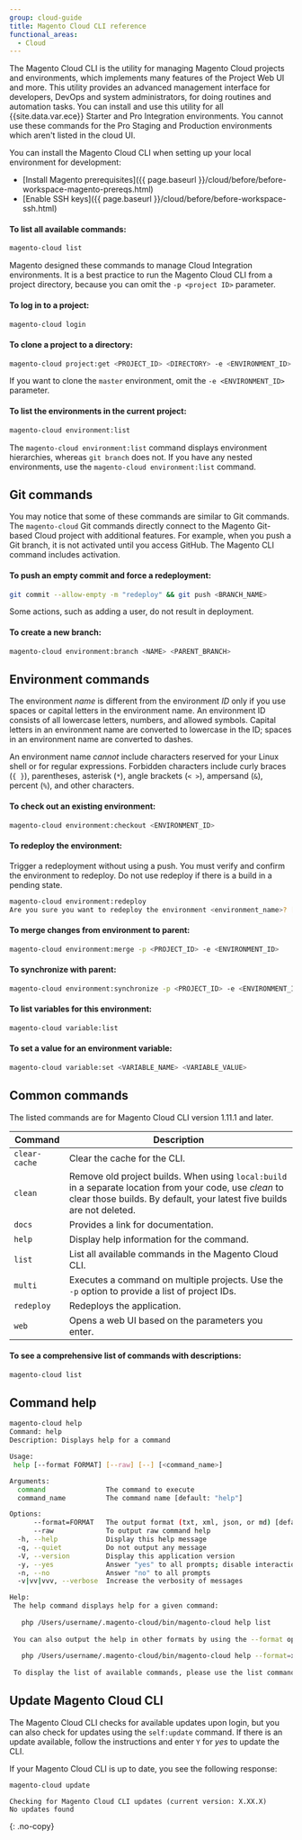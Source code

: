 ```yaml
---
group: cloud-guide
title: Magento Cloud CLI reference
functional_areas:
  - Cloud
---
```


The Magento Cloud CLI is the utility for managing Magento Cloud projects and environments, which implements many features of the Project Web UI and more. This utility provides an advanced management interface for developers, DevOps and system administrators, for doing routines and automation tasks. You can install and use this utility for all {{site.data.var.ece}} Starter and Pro Integration environments. You cannot use these commands for the Pro Staging and Production environments which aren't listed in the cloud UI.

You can install the Magento Cloud CLI when setting up your local environment for development:

* [Install Magento prerequisites]({{ page.baseurl }}/cloud/before/before-workspace-magento-prereqs.html)
* [Enable SSH keys]({{ page.baseurl }}/cloud/before/before-workspace-ssh.html)

#### To list all available commands:

```bash
magento-cloud list
```

Magento designed these commands to manage Cloud Integration environments. It is a best practice to run the Magento Cloud CLI from a project directory, because you can omit the `-p <project ID>` parameter. 

#### To log in to a project:

```bash
magento-cloud login
```

#### To clone a project to a directory:

```bash
magento-cloud project:get <PROJECT_ID> <DIRECTORY> -e <ENVIRONMENT_ID>
```

If you want to clone the `master` environment, omit the `-e <ENVIRONMENT_ID>` parameter.

#### To list the environments in the current project:

```bash
magento-cloud environment:list
```

The `magento-cloud environment:list` command displays environment hierarchies, whereas `git branch` does not. If you have any nested environments, use the `magento-cloud environment:list` command.

## Git commands

You may notice that some of these commands are similar to Git commands. The `magento-cloud` Git commands directly connect to the Magento Git-based Cloud project with additional features. For example, when you push a Git branch, it is not activated until you access GitHub. The Magento CLI command includes activation.

#### To push an empty commit and force a redeployment:

```bash
git commit --allow-empty -m "redeploy" && git push <BRANCH_NAME>
```

Some actions, such as adding a user, do not result in deployment.

#### To create a new branch:

```bash
magento-cloud environment:branch <NAME> <PARENT_BRANCH>
```

## Environment commands

The environment _name_ is different from the environment _ID_ only if you use spaces or capital letters in the environment name. An environment ID consists of all lowercase letters, numbers, and allowed symbols. Capital letters in an environment name are converted to lowercase in the ID; spaces in an environment name are converted to dashes.

An environment name _cannot_ include characters reserved for your Linux shell or for regular expressions. Forbidden characters include curly braces (`{ }`), parentheses, asterisk (`*`), angle brackets (`< >`), ampersand (`&`), percent (`%`), and other characters.

#### To check out an existing environment:

```bash
magento-cloud environment:checkout <ENVIRONMENT_ID>
```

#### To redeploy the environment:

Trigger a redeployment without using a push. You must verify and confirm the environment to redeploy. Do not use redeploy if there is a build in a pending state. 

```bash
magento-cloud environment:redeploy
Are you sure you want to redeploy the environment <environment_name>? [Y/n]
```

#### To merge changes from environment to parent:

```bash
magento-cloud environment:merge -p <PROJECT_ID> -e <ENVIRONMENT_ID>
```

#### To synchronize with parent:

```bash
magento-cloud environment:synchronize -p <PROJECT_ID> -e <ENVIRONMENT_ID> {code|data}
```

#### To list variables for this environment:

```bash
magento-cloud variable:list
```

#### To set a value for an environment variable:

```bash
magento-cloud variable:set <VARIABLE_NAME> <VARIABLE_VALUE>
```

## Common commands 

The listed commands are for Magento Cloud CLI version 1.11.1 and later.

Command | Description
-------------- | ---------------
`clear-cache` | Clear the cache for the CLI.
`clean` | Remove old project builds. When using `local:build` in a separate location from your code, use _clean_ to clear those builds. By default, your latest five builds are not deleted.
`docs` | Provides a link for documentation.
`help` | Display help information for the command.
`list` | List all available commands in the Magento Cloud CLI.
`multi` | Executes a command on multiple projects. Use the `-p` option to provide a list of project IDs.
`redeploy` | Redeploys the application.
`web` | Opens a web UI based on the parameters you enter.

#### To see a comprehensive list of commands with descriptions:

```bash
magento-cloud list
```

## Command help

```bash
magento-cloud help
Command: help
Description: Displays help for a command

Usage:
 help [--format FORMAT] [--raw] [--] [<command_name>]

Arguments:
  command               The command to execute
  command_name          The command name [default: "help"]

Options:
      --format=FORMAT   The output format (txt, xml, json, or md) [default: "txt"]
      --raw             To output raw command help
  -h, --help            Display this help message
  -q, --quiet           Do not output any message
  -V, --version         Display this application version
  -y, --yes             Answer "yes" to all prompts; disable interaction
  -n, --no              Answer "no" to all prompts
  -v|vv|vvv, --verbose  Increase the verbosity of messages

Help:
 The help command displays help for a given command:
 
   php /Users/username/.magento-cloud/bin/magento-cloud help list
 
 You can also output the help in other formats by using the --format option:
 
   php /Users/username/.magento-cloud/bin/magento-cloud help --format=xml list
 
 To display the list of available commands, please use the list command.
```

## Update Magento Cloud CLI

The Magento Cloud CLI checks for available updates upon login, but you can also check for updates using the `self:update` command. If there is an update available, follow the instructions and enter `Y` for _yes_ to update the CLI.

If your Magento Cloud CLI is up to date, you see the following response:

```bash
magento-cloud update
```

```terminal
Checking for Magento Cloud CLI updates (current version: X.XX.X)
No updates found
```
{: .no-copy}